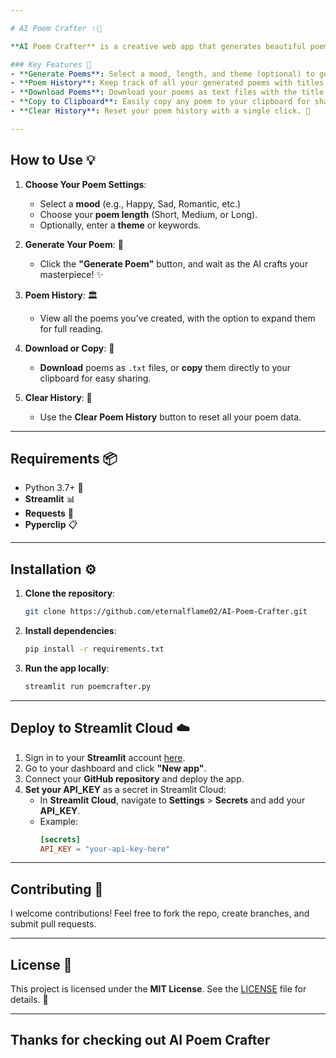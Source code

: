 ```yaml
---

# AI Poem Crafter ✨📝

**AI Poem Crafter** is a creative web app that generates beautiful poems using the **AwanLLM API**! 🎤🎶 Whether you're in the mood for a happy, sad, or nostalgic poem, this app allows you to customize the mood, length, and even theme to create a unique piece of art. 🌟

### Key Features 🌟
- **Generate Poems**: Select a mood, length, and theme (optional) to generate a personalized poem. 🖋️
- **Poem History**: Keep track of all your generated poems with titles, moods, and content. 📜
- **Download Poems**: Download your poems as text files with the title as the filename. 💾
- **Copy to Clipboard**: Easily copy any poem to your clipboard for sharing. 📋
- **Clear History**: Reset your poem history with a single click. 🧹

---
```


## How to Use 💡

1. **Choose Your Poem Settings**: 
   - Select a **mood** (e.g., Happy, Sad, Romantic, etc.)
   - Choose your **poem length** (Short, Medium, or Long).
   - Optionally, enter a **theme** or keywords.
   
2. **Generate Your Poem**: 📝 
   - Click the **"Generate Poem"** button, and wait as the AI crafts your masterpiece! ✨
   
3. **Poem History**: 🏛️
   - View all the poems you've created, with the option to expand them for full reading.
   
4. **Download or Copy**: 🔽
   - **Download** poems as `.txt` files, or **copy** them directly to your clipboard for easy sharing.

5. **Clear History**: 🧹
   - Use the **Clear Poem History** button to reset all your poem data.

---

## Requirements 📦

- Python 3.7+ 🐍
- **Streamlit** 📊
- **Requests** 🔌
- **Pyperclip** 📋

---

## Installation ⚙️

1. **Clone the repository**:
   ```bash
   git clone https://github.com/eternalflame02/AI-Poem-Crafter.git
   ```

2. **Install dependencies**:
   ```bash
   pip install -r requirements.txt
   ```

3. **Run the app locally**:
   ```bash
   streamlit run poemcrafter.py
   ```

---

## Deploy to Streamlit Cloud ☁️

1. Sign in to your **Streamlit** account [here](https://streamlit.io).
2. Go to your dashboard and click **"New app"**.
3. Connect your **GitHub repository** and deploy the app.
4. **Set your API_KEY** as a secret in Streamlit Cloud:
   - In **Streamlit Cloud**, navigate to **Settings** > **Secrets** and add your **API_KEY**.
   - Example:
     ```toml
     [secrets]
     API_KEY = "your-api-key-here"
     ```

---

## Contributing 🤝

I welcome contributions! Feel free to fork the repo, create branches, and submit pull requests. 

---

## License 📜

This project is licensed under the **MIT License**. See the [LICENSE](LICENSE) file for details. 📄

---

Thanks for checking out **AI Poem Crafter**
---
